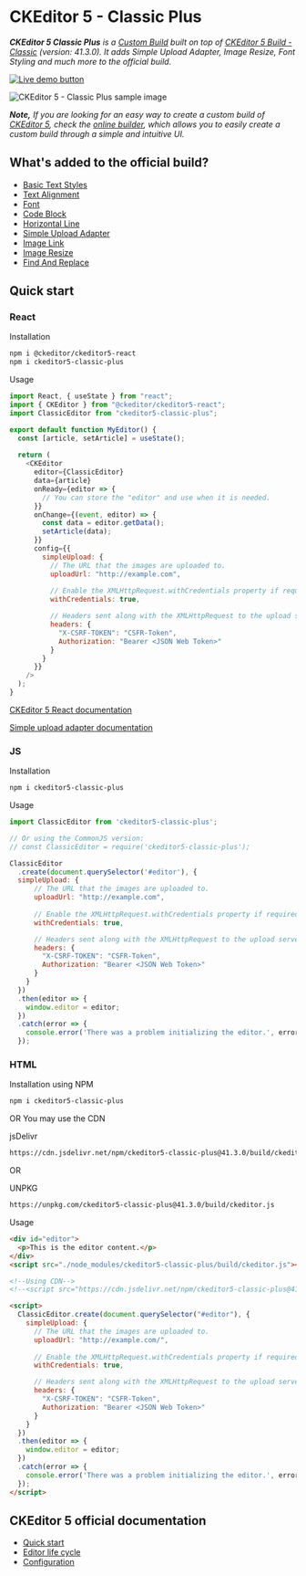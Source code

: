 # CKEditor 5 - Classic Plus

***CKEditor 5 Classic Plus** is a [Custom Build](https://ckeditor.com/docs/ckeditor5/latest/installation/getting-started/quick-start.html#creating-custom-builds) built on top of [CKEditor 5 Build - Classic](https://ckeditor.com/docs/ckeditor5/latest/installation/getting-started/predefined-builds.html#classic-editor) (version: 41.3.0). It adds Simple Upload Adapter, Image Resize, Font Styling and much more to the official build.*

[![Live demo button](https://neerajdas.com/ckeditor5-classic-plus/images/live_demo_button.webp)](https://neerajdas.com/ckeditor5-classic-plus/)

![CKEditor 5 - Classic Plus sample image](https://neerajdas.com/ckeditor5-classic-plus/images/ckeditor.png)

***Note,** If you are looking for an easy way to create a custom build of [CKEditor 5](https://ckeditor.com/), check the [online builder](https://ckeditor.com/ckeditor-5/online-builder/), which allows you to easily create a custom build through a simple and intuitive UI.*

## What's added to the official build?
- [Basic Text Styles](https://ckeditor.com/docs/ckeditor5/latest/features/basic-styles.html)
- [Text Alignment](https://ckeditor.com/docs/ckeditor5/latest/features/text-alignment.html)
- [Font](https://ckeditor.com/docs/ckeditor5/latest/features/font.html)
- [Code Block](https://ckeditor.com/docs/ckeditor5/latest/features/code-blocks.html)
- [Horizontal Line](https://ckeditor.com/docs/ckeditor5/latest/features/horizontal-line.html)
- [Simple Upload Adapter](https://ckeditor.com/docs/ckeditor5/latest/features/images/image-upload/simple-upload-adapter.html)
- [Image Link](https://ckeditor.com/docs/ckeditor5/latest/features/images/images-overview.html#linking-images)
- [Image Resize](https://ckeditor.com/docs/ckeditor5/latest/features/images/images-overview.html#resizing-images)
- [Find And Replace](https://ckeditor.com/docs/ckeditor5/latest/features/find-and-replace.html)

## Quick start

### React

Installation

```bash
npm i @ckeditor/ckeditor5-react
npm i ckeditor5-classic-plus
```

Usage

```js
import React, { useState } from "react";
import { CKEditor } from "@ckeditor/ckeditor5-react";
import ClassicEditor from "ckeditor5-classic-plus";

export default function MyEditor() {
  const [article, setArticle] = useState();
  
  return (
    <CKEditor
      editor={ClassicEditor}
      data={article}
      onReady={editor => {
        // You can store the "editor" and use when it is needed.
      }}
      onChange={(event, editor) => {
        const data = editor.getData();
        setArticle(data);
      }}
      config={{
        simpleUpload: {
          // The URL that the images are uploaded to.
          uploadUrl: "http://example.com",
          
          // Enable the XMLHttpRequest.withCredentials property if required.
          withCredentials: true,

          // Headers sent along with the XMLHttpRequest to the upload server.
          headers: {
            "X-CSRF-TOKEN": "CSFR-Token",
            Authorization: "Bearer <JSON Web Token>"
          }
        }
      }}
    />
  );
}
```

[CKEditor 5 React documentation](https://ckeditor.com/docs/ckeditor5/latest/installation/integrations/react.html)  

[Simple upload adapter documentation](https://ckeditor.com/docs/ckeditor5/latest/features/images/image-upload/simple-upload-adapter.html)

### JS

Installation

```bash
npm i ckeditor5-classic-plus
```

Usage

```js
import ClassicEditor from 'ckeditor5-classic-plus';

// Or using the CommonJS version:
// const ClassicEditor = require('ckeditor5-classic-plus');

ClassicEditor
  .create(document.querySelector('#editor'), {
  simpleUpload: {
      // The URL that the images are uploaded to.
      uploadUrl: "http://example.com",
      
      // Enable the XMLHttpRequest.withCredentials property if required.
      withCredentials: true,

      // Headers sent along with the XMLHttpRequest to the upload server.
      headers: {
        "X-CSRF-TOKEN": "CSFR-Token",
        Authorization: "Bearer <JSON Web Token>"
      }
    }
  })
  .then(editor => {
    window.editor = editor;
  })
  .catch(error => {
    console.error('There was a problem initializing the editor.', error);
  });
```

### HTML

Installation using NPM

```bash
npm i ckeditor5-classic-plus
```

OR You may use the CDN

jsDelivr
```bash
https://cdn.jsdelivr.net/npm/ckeditor5-classic-plus@41.3.0/build/ckeditor.js
```

OR

UNPKG
```bash
https://unpkg.com/ckeditor5-classic-plus@41.3.0/build/ckeditor.js
```

Usage

```html
<div id="editor">
  <p>This is the editor content.</p>
</div>
<script src="./node_modules/ckeditor5-classic-plus/build/ckeditor.js"></script>

<!--Using CDN-->
<!--<script src="https://cdn.jsdelivr.net/npm/ckeditor5-classic-plus@41.3.0/build/ckeditor.js"></script>-->

<script>
  ClassicEditor.create(document.querySelector("#editor"), {
    simpleUpload: {
      // The URL that the images are uploaded to.
      uploadUrl: "http://example.com/",
      
      // Enable the XMLHttpRequest.withCredentials property if required.
      withCredentials: true,

      // Headers sent along with the XMLHttpRequest to the upload server.
      headers: {
        "X-CSRF-TOKEN": "CSFR-Token",
        Authorization: "Bearer <JSON Web Token>"
      }
    }
  })
  .then(editor => {
    window.editor = editor;
  })
  .catch(error => {
    console.error('There was a problem initializing the editor.', error);
  });
</script>
```

## CKEditor 5 official documentation
* [Quick start](https://ckeditor.com/docs/ckeditor5/latest/installation/getting-started/quick-start.html)
* [Editor life cycle](https://ckeditor.com/docs/ckeditor5/latest/installation/getting-started/editor-lifecycle.html)
* [Configuration](https://ckeditor.com/docs/ckeditor5/latest/installation/getting-started/configuration.html)
